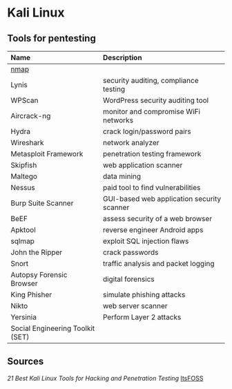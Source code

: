 # Kali Linux
## Tools for pentesting
Name | Description
:--- | :---
[nmap](https://github.com/jasper-zanjani/blob/master/cli/nmap.md) | 
Lynis | security auditing, compliance testing
WPScan | WordPress security auditing tool
Aircrack-ng | monitor and compromise WiFi networks
Hydra | crack login/password pairs
Wireshark | network analyzer
Metasploit Framework | penetration testing framework
Skipfish | web application scanner
Maltego | data mining
Nessus | paid tool to find vulnerabilities
Burp Suite Scanner | GUI-based web application security scanner
BeEF | assess security of a web browser
Apktool | reverse engineer Android apps
sqlmap | exploit SQL injection flaws
John the Ripper | crack passwords
Snort | traffic analysis and packet logging
Autopsy Forensic Browser | digital forensics
King Phisher | simulate phishing attacks
Nikto | web server scanner
Yersinia | Perform Layer 2 attacks
Social Engineering Toolkit (SET) |

## Sources
_21 Best Kali Linux Tools for Hacking and Penetration Testing_ [ItsFOSS](https://itsfoss.com/best-kali-linux-tools/)
